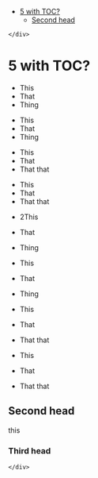 <!DOCTYPE html>
<html>

<head>
  <meta charset="utf-8">
  <meta name="viewport" content="width=device-width, initial-scale=1.0">
  <title>Welcome file</title>
  <link rel="stylesheet" href="https://stackedit.io/style.css" />
</head>

<body class="stackedit">
  <div class="stackedit__left">
    <div class="stackedit__toc">
      
<ul>
<li><a href="#with-toc">5 with TOC?</a>
<ul>
<li><a href="#second-head">Second head</a></li>
</ul>
</li>
</ul>

    </div>
  </div>
  <div class="stackedit__right">
    <div class="stackedit__html">
      <h1 id="with-toc">5 with TOC?</h1>
<ul>
<li>This</li>
<li>That</li>
<li>Thing</li>
</ul>
<!-- --> 
<ul>
<li>This</li>
<li>That</li>
<li>Thing</li>
</ul>
<!-- --> 
<ul>
<li>This</li>
<li>That</li>
<li>That that</li>
</ul>
<!-- --> 
<ul>
<li>This</li>
<li>That</li>
<li>That that</li>
</ul>
<ul>
<li>
<p>2This</p>
</li>
<li>
<p>That</p>
</li>
<li>
<p>Thing</p>
</li>
<li>
<p>This</p>
</li>
<li>
<p>That</p>
</li>
<li>
<p>Thing</p>
</li>
</ul>
<ul>
<li>
<p>This</p>
</li>
<li>
<p>That</p>
</li>
<li>
<p>That that</p>
</li>
<li>
<p>This</p>
</li>
<li>
<p>That</p>
</li>
<li>
<p>That that</p>
</li>
</ul>
<h2 id="second-head">Second head</h2>
<p>this</p>
<h3 id="third-head">Third head</h3>

    </div>
  </div>
</body>

</html>
